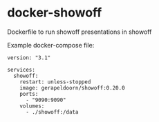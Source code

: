 # docker-showoff
Dockerfile to run showoff presentations in showoff

Example docker-compose file:

```
version: "3.1"

services:
  showoff:
    restart: unless-stopped
    image: gerapeldoorn/showoff:0.20.0
    ports:
      - "9090:9090"
    volumes:
      - ./showoff:/data
 ```
